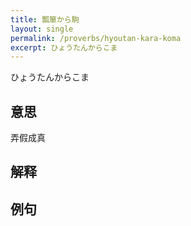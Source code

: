 ```yaml
---
title: 瓢箪から駒
layout: single
permalink: /proverbs/hyoutan-kara-koma
excerpt: ひょうたんからこま
---
```


ひょうたんからこま

## 意思

弄假成真

## 解释

## 例句

